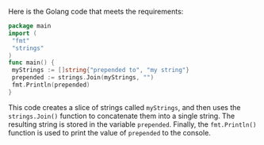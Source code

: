 Here is the Golang code that meets the requirements:
```go
package main
import (
 "fmt"
 "strings"
)
func main() {
 myStrings := []string{"prepended to", "my string"}
 prepended := strings.Join(myStrings, "")
 fmt.Println(prepended)
}
```
This code creates a slice of strings called `myStrings`, and then uses the `strings.Join()` function to concatenate them into a single string. The resulting string is stored in the variable `prepended`. Finally, the `fmt.Println()` function is used to print the value of `prepended` to the console.

